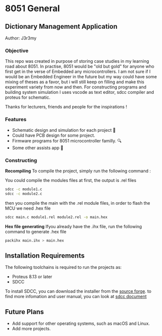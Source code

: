 # 8051 General
## Dictionary Management Application
Author: J3r3my
### Objective

This repo was created in purpose of storing case studies in my learning road about 8051. In practise, 8051 would be "old but gold" for anyone who first get in the verse of Embedded any microcontrollers. I am not sure if I would be an Embedded Engineer in the future but my way could have some mixing of theses as a favor, but i will still keep on filling and make this experiment variety from now and then. For constructing programs and building system simulation I uses vscode as text editor, sdcc compiler and proteus for schematic. 

Thanks for lecturers, friends and people for the inspirations !

### Features

* Schematic design and simulation for each project 📗
* Could have PCB design for some project.
* Firmware programs for 8051 microcontroller familly. 🔍
* Some other assists app 💾

### Constructing

**Recompiling**
To compile the project, simply run the following command :

You could compile the modules files at first, the output is .rel files
```bash
sdcc -c module1.c
sdcc -c module2.c 
```
then you compile the main with the .rel module files, in order to flash the MCU we need .hex file
```bash
sdcc main.c module1.rel module2.rel -o main.hex 
```

**Hex file generating**
Ifyou already have the .ihx file, run the following command to generate .hex file 
```bash
packihx main.ihx > main.hex 
```

## Installation Requirements

The following toolchains is required to run the projects as:

* Proteus 8.13 or later
* SDCC 

To install SDCC, you can download the installer from the [source forge](https://dotnet.microsoft.com/download](https://sourceforge.net/projects/sdcc/files/sdcc-win64/)).
to find more infomation and user manual, you can look at [sdcc document](https://sdcc.sourceforge.net/)

## Future Plans

* Add support for other operating systems, such as macOS and Linux.
* Add more projects.



